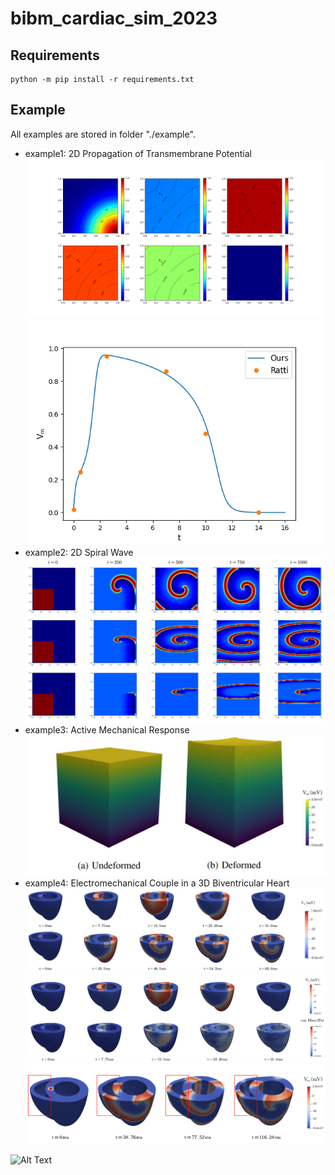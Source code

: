# bibm_cardiac_sim_2023

## Requirements
```commandline
python -m pip install -r requirements.txt
```
## Example
All examples are stored in folder "./example".
- example1: 2D Propagation of Transmembrane Potential
![image](./data/res/example1/fig1.png)
![image](./data/res/example1/fig2.png)
- example2: 2D Spiral Wave
![image](./data/res/example2/fig3.png)
- example3: Active Mechanical Response
![image](./data/res/example3/fig4.jpg)
- example4: Electromechanical Couple in a 3D Biventricular Heart
![image](./data/res/example4/fig5.png)
![image](./data/res/example4/fig6.png)
![image](./data/res/example4/fig7.png)

![Alt Text](./data/res/example4/electromechanical_couple_scroll_wave.gif)